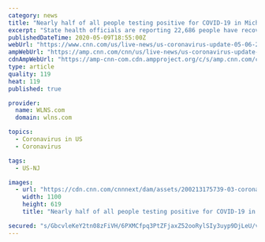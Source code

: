 ```yaml
---
category: news
title: "Nearly half of all people testing positive for COVID-19 in Michigan have recovered"
excerpt: "State health officials are reporting 22,686 people have recovered from the coronavirus in Michigan. That means almost half of the people diagnosed with COVID-19 in"
publishedDateTime: 2020-05-09T18:55:00Z
webUrl: "https://www.cnn.com/us/live-news/us-coronavirus-update-05-06-20/h_5e2b4ed860c7a50f0b1145d228cdf287"
ampWebUrl: "https://amp.cnn.com/cnn/us/live-news/us-coronavirus-update-05-06-20/index.html"
cdnAmpWebUrl: "https://amp-cnn-com.cdn.ampproject.org/c/s/amp.cnn.com/cnn/us/live-news/us-coronavirus-update-05-06-20/index.html"
type: article
quality: 119
heat: 119
published: true

provider:
  name: WLNS.com
  domain: wlns.com

topics:
  - Coronavirus in US
  - Coronavirus

tags:
  - US-NJ

images:
  - url: "https://cdn.cnn.com/cnnnext/dam/assets/200213175739-03-coronavirus-0213-super-tease.jpg"
    width: 1100
    height: 619
    title: "Nearly half of all people testing positive for COVID-19 in Michigan have recovered"

secured: "s/GbcvleKeY2tn08zFiVH/6PXMCfpq3PtZFjaxZ52ooRylSIy3uyp9DjLeU/vP7U4h4sb+LTDX1syJn3xevvR2wcBiSEywEulBYsxBrmvabzORMlc5HXPhjq6jsrlFbAWx3JZ1IgeTNG9rgq5u1eC6s+mMILoipQdOYSSNplepkKVYu/htJZE9TGaKQZfobymJLFvc1yF4gwd5/RVikjYsgQlprqsIlLh1uqrFU8a5tSBJ8A0MY/C+G8XqAhs5jeaMX0u+cWvk3t+gOCn46+B6ezir4jK3EVtAql6UIphoWwHeOxN+t6EeC2dl73+NH6;aqIr3FMY/mZzDRjFSJlroQ=="
---
```


